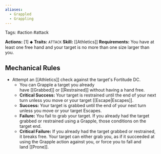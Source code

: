 ```yaml
---
aliases:
  - Grappled
  - Grappling
---
```

Tags: #action #attack

**Actions:** [1] ⬥
**Traits:** `ATTACK`
**Skill:** [[Athletics]]
**Requirements:** You have at least one free hand and your target is no more than one size larger than you.

## Mechanical Rules

- Attempt an [[Athletics]] check against the target's Fortitude DC.
	- You can Grapple a target you already have [[Grabbed]] or [[Restrained]] without having a hand free.  
	- **Critical Success:** Your target is restrained until the end of your next turn unless you move or your target [[Escape|Escapes]].  
	- **Success:** Your target is grabbed until the end of your next turn unless you move or your target Escapes.  
	- **Failure:** You fail to grab your target. If you already had the target grabbed or restrained using a Grapple, those conditions on the target end.  
	- **Critical Failure:** If you already had the target grabbed or restrained, it breaks free. Your target can either grab you, as if it succeeded at using the Grapple action against you, or force you to fall and land [[Prone]].


